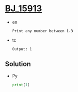 # [BJ_15913](https://acmicpc.net/problem/15913)

* en

  ```en
  Print any number between 1-3
  ```

* tc

  ```tc
  Output: 1
  ```

## Solution

* Py

  ```py
  print(1)
  ```

